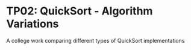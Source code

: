 # TP02: QuickSort - Algorithm Variations
A college work comparing different types of QuickSort implementations
